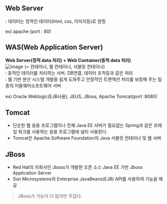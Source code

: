 ## Web Server
: 데이터는 정적인 데이터(html, css, 이미지등)로 한정  

ex) apache (port : 80)

  
## WAS(Web Application Server)
**Web Server(정적 data 처리) + Web Container(동적 data 처리)**  
![image](https://user-images.githubusercontent.com/72377237/119345181-8034d700-bcd3-11eb-8c33-4e1e8c274437.png)
(= 컨테이너, 웹 컨테이너, 서블릿 컨테이너)  
: 동적인 데이터를 처리하는 서버. DB연결, 데이터 조작등과 같은 처리  
: 웹 기반 분산 시스템 개발을 쉽게 도와주고 안정적인 트랜잭션 처리를 보장해 주는 일종의 미들웨어소프트웨어 서버
  
ex) Oracle Weblogic(EJB사용), JEUS, JBoss, Apache Tomcat(port :8080)  


## Tomcat
- 단순한 웹 응용 프로그램이나 전체 Java EE 서버가 필요없는 Spring과 같은 프레임 워크를 사용하는 응용 프로그램에 널리 사용된다.
- Tomcat은 Apache Software Foundation의 Java 서블릿 컨테이너 및 웹 서버

## JBoss
- Red Hat의 자회사인 Jboss가 개발한 오픈 소스 Java EE 기반 Jboss Application Server
- Sun Microsystems의 Enterprise JavaBeans(EJB) API를 사용하여 기능을 제공

> JBoss가 기능이 더 많지만 무겁다.
